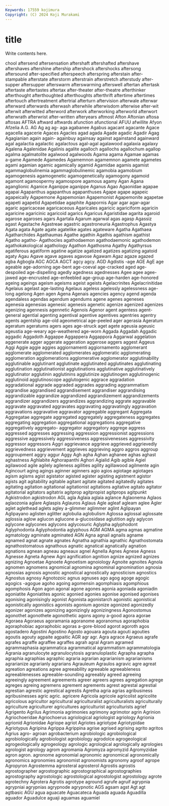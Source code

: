 ```yaml
---
Keywords: 17559 kojimura
Copyright: (C) 2024 Koji Murakami
---
```


# title

Write contents here.



chool aftersend aftersensation aftershaft aftershafted aftershave
aftershaves aftershine aftership aftershock aftershocks aftersong aftersound after-specified afterspeech afterspring
afterstain after-stampable afterstate afterstorm afterstrain afterstretch afterstudy after-supper aftersupper afterswarm
afterswarming afterswell aftertan aftertask aftertaste aftertastes aftertax after-theater after-theatre afterthinker
afterthought afterthoughted afterthoughts afterthrift aftertime aftertimes aftertouch aftertreatment aftertrial afterturn
aftervision afterwale afterwar afterward afterwards afterwash afterwhile afterwisdom afterwise after-wit
afterwit afterwitted afterword afterwork afterworking afterworld afterwort afterwrath afterwrist after-written
afteryears aftmost Afton Aftonian aftosa aftosas AFTRA aftward aftwards afunction
afunctional AFUU afwillite Afyon Afzelia A.G. AG Ag ag ag-
aga agabanee Agabus agacant agacante Agace agacella agacerie Agaces Agacles
agad agada Agade agadic Agadir Agag Agagianian again again- againbuy
againsay against againstand againward agal agalactia agalactic agalactous agal-agal agalawood
agalaxia agalaxy Agalena Agalenidae Agalinis agalite agalloch agallochs agallochum agallop
agalma agalmatolite agalwood agalwoods Agama agama Agamae agamas a-game Agamede
Agamedes Agamemnon agamemnon agamete agametes agami agamian agamic agamically agamid
Agamidae agamis agamist agammaglobulinemia agammaglobulinemic agamobia agamobium agamogenesis agamogenetic agamogenetically
agamogony agamoid agamont agamospermy agamospore agamous agamy Agan Agana aganglionic
Aganice Aganippe aganippe Aganus Agao Agaonidae agapae agapai Agapanthus agapanthus
agapanthuses Agape agape agapeic agapeically Agapemone Agapemonian Agapemonist Agapemonite agapetae
agapeti agapetid Agapetidae agaphite Agapornis Agar agar agar-agar agaric agaricaceae
agaricaceous Agaricales agaricic agariciform agaricin agaricine agaricinic agaricoid agarics Agaricus
Agaristidae agarita agaroid agarose agaroses agars Agartala Agarum agarwal agas
agasp Agassiz agast Agastache Agastreae agastric agastroneuria Agastrophus Agastya Agata
agata Agate agate agatelike agates agateware Agatha Agathaea Agatharchides Agathaumas
Agathe agathin Agathis agathism agathist Agatho agatho- Agathocles agathodaemon agathodaemonic
agathodemon agathokakological agathology Agathon Agathosma Agathy Agathyrsus agatiferous agatiform agatine
agatize agatized agatizes agatizing agatoid agaty Agau Agave agave agaves
agavose Agawam Agaz agaze agazed agba Agbogla AGC AGCA AGCT
agcy agcy. AGD Agdistis -age AGE AgE age ageable age-adorning
age-bent age-coeval age-cracked aged age-despoiled age-dispelling agedly agedness agednesses Agee
agee agee-jawed age-encrusted age-enfeebled age-group age-harden age-honored ageing ageings ageism
ageisms ageist ageists Agelacrinites Agelacrinitidae Agelaius agelast age-lasting Agelaus ageless
agelessly agelessness age-long agelong Agen agen Agena Agenais agencies agency
agend agenda agendaless agendas agendum agendums agene agenes ageneses agenesia
agenesias agenesic agenesis agenetic agenize agenized agenizes agenizing agennesis agennetic
Agenois Agenor agent agentess agent-general agential agenting agentival agentive agentives
agentries agentry agents agentship age-old ageometrical age-peeled ager agerasia Ageratum
ageratum ageratums agers ages age-struck aget agete ageusia ageusic ageustia
age-weary age-weathered age-worn Aggada Aggadah Aggadic aggadic Aggadoth Aggappe Aggappera
Aggappora Aggarwal aggelation aggenerate agger aggerate aggeration aggerose aggers aggest
Aggeus Aggi Aggie aggie aggies aggiornamenti aggiornamento agglomerant agglomerate agglomerated
agglomerates agglomeratic agglomerating agglomeration agglomerations agglomerative agglomerator agglutinability agglutinable agglutinant
agglutinate agglutinated agglutinates agglutinating agglutination agglutinationist agglutinations agglutinative agglutinatively agglutinator
agglutinin agglutinins agglutinize agglutinogen agglutinogenic agglutinoid agglutinoscope agglutogenic aggrace aggradation
aggradational aggrade aggraded aggrades aggrading aggrammatism aggrandise aggrandised aggrandisement aggrandiser
aggrandising aggrandizable aggrandize aggrandized aggrandizement aggrandizements aggrandizer aggrandizers aggrandizes aggrandizing
aggrate aggravable aggravate aggravated aggravates aggravating aggravatingly aggravation aggravations aggravative
aggravator aggregable aggregant Aggregata Aggregatae aggregate aggregated aggregately aggregateness aggregates
aggregating aggregation aggregational aggregations aggregative aggregatively aggregato- aggregator aggregatory aggrege
aggress aggressed aggresses aggressing aggression aggressionist aggressions aggressive aggressively aggressiveness
aggressivenesses aggressivity aggressor aggressors Aggri aggrievance aggrieve aggrieved aggrievedly aggrievedness
aggrievement aggrieves aggrieving aggro aggros aggroup aggroupment aggry aggur Aggy
Agh agha Aghan aghanee aghas aghast aghastness Aghlabite Aghorapanthi Aghori
Agialid Agib agible Agiel agilawood agile agilely agileness agilities agility
agillawood agilmente agin Agincourt aging agings aginner aginners agio agios
agiotage agiotages agism agisms agist agistator agisted agister agisting agistment
agistor agists agit agitability agitable agitant agitate agitated agitatedly agitates
agitating agitation agitational agitationist agitations agitative agitato agitator agitatorial agitators
agitatrix agitprop agitpropist agitprops agitpunkt Agkistrodon agkistrodon AGL agla Aglaia
aglaia aglance Aglaonema Aglaos aglaozonia aglare Aglaspis Aglauros Aglaus Agle
agleaf agleam aglee Agler aglet aglethead aglets agley a-glimmer aglimmer
aglint Aglipayan Aglipayano aglisten aglitter aglobulia aglobulism Aglossa aglossal aglossate
aglossia aglow aglucon aglucone a-glucosidase aglutition agly aglycon aglycone aglycones
aglycons aglycosuric Aglypha aglyphodont Aglyphodonta Aglyphodontia aglyphous AGM AGMA agma
agmas agmatine agmatology agminate agminated AGN Agna agnail agnails agname
agnamed agnat agnate agnates Agnatha agnathia agnathic Agnathostomata agnathostomatous agnathous
agnatic agnatical agnatically agnation agnations agnean agneau agneaux agnel Agnella
Agnes Agnese Agness Agnesse Agneta Agnew Agni agnification agnition agnize
agnized agnizes agnizing Agnoetae Agnoete Agnoetism agnoiology Agnoite agnoites Agnola
agnomen agnomens agnomical agnomina agnominal agnomination agnosia agnosias agnosis agnostic
agnostical agnostically agnosticism agnostics Agnostus agnosy Agnotozoic agnus agnuses ago
agog agoge agogic agogics -agogue agoho agoing agomensin agomphiasis agomphious
agomphosis Agon agon agonal agone agones agonia agoniada agoniadin agoniatite
Agoniatites agonic agonied agonies agonise agonised agonises agonising agonisingly agonist
Agonista agonistarch agonistic agonistical agonistically agonistics agonists agonium agonize agonized
agonizedly agonizer agonizes agonizing agonizingly agonizingness Agonostomus agonothet agonothete agonothetic
agons agony a-good agora agorae Agoraea Agoraeus agoramania agoranome agoranomus
agoraphobia agoraphobiac agoraphobic agoras a-gore-blood agorot agoroth agos agostadero Agostini
Agostino Agosto agouara agouta agouti agouties agoutis agouty agpaite agpaitic
AGR agr agr. Agra agrace Agraeus agrafe agrafes agraffe agraffee
agraffes agrah agral Agram agramed agrammaphasia agrammatica agrammatical agrammatism agrammatologia
Agrania agranulocyte agranulocytosis agranuloplastic Agrapha agrapha agraphia agraphias agraphic agraria
agrarian agrarianism agrarianisms agrarianize agrarianly agrarians Agrauleum Agraulos agravic agre
agreat agreation agreations agree agreeability agreeable agreeableness agreeablenesses agreeable-sounding agreeably
agreed agreeing agreeingly agreement agreements agreer agreers agrees agregation agrege
agreges agreing agremens agrement agrements agrest agrestal agrestial agrestian agrestic
agrestical agrestis Agretha agria agrias agribusiness agribusinesses agric agric. agricere
Agricola agricole agricolist agricolite agricolous agricultor agricultural agriculturalist agriculturalists agriculturally
agriculture agriculturer agricultures agriculturist agriculturists agrief Agrigento Agrilus Agrimonia agrimonies
agrimony agrimotor agrin Agrinion Agriochoeridae Agriochoerus agriological agriologist agriology Agrionia
agrionid Agrionidae Agriope agriot Agriotes agriotype Agriotypidae Agriotypus Agripina Agrippa
Agrippina agrise agrised agrising agrito agritos Agrius agro- agroan agrobacterium
agrobiologic agrobiological agrobiologically agrobiologist agrobiology agrodolce agrogeological agrogeologically agrogeology agrologic
agrological agrologically agrologies agrologist agrology agrom agromania Agromyza agromyzid Agromyzidae
agron agron. agronome agronomial agronomic agronomical agronomically agronomics agronomies agronomist
agronomists agronomy agroof agrope Agropyron Agrostemma agrosteral agrosterol Agrostis agrostis
agrostographer agrostographic agrostographical agrostographies agrostography agrostologic agrostological agrostologist agrostology agrote
agrotechny Agrotera Agrotis agrotype aground agrufe agruif agrypnia agrypniai agrypnias
agrypnode agrypnotic AGS agsam agst Agt agt agtbasic AGU agua
aguacate Aguacateca Aguada aguada Aguadilla aguador Aguadulce aguaji aguamas aguamiel

